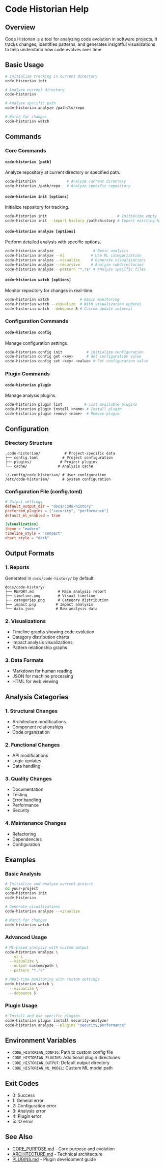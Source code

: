 # Code Historian Help

## Overview

Code Historian is a tool for analyzing code evolution in software projects. It tracks changes, identifies patterns, and generates insightful visualizations to help understand how code evolves over time.

## Basic Usage

```bash
# Initialize tracking in current directory
code-historian init

# Analyze current directory
code-historian

# Analyze specific path
code-historian analyze /path/to/repo

# Watch for changes
code-historian watch
```

## Commands

### Core Commands

#### `code-historian [path]`
Analyze repository at current directory or specified path.
```bash
code-historian              # Analyze current directory
code-historian /path/repo   # Analyze specific repository
```

#### `code-historian init [options]`
Initialize repository for tracking.
```bash
code-historian init                                # Initialize empty
code-historian init --import-history /path/history # Import existing history
```

#### `code-historian analyze [options]`
Perform detailed analysis with specific options.
```bash
code-historian analyze                  # Basic analysis
code-historian analyze --ml            # Use ML categorization
code-historian analyze --visualize     # Generate visualizations
code-historian analyze --recursive     # Analyze subdirectories
code-historian analyze --pattern "*.rs" # Analyze specific files
```

#### `code-historian watch [options]`
Monitor repository for changes in real-time.
```bash
code-historian watch              # Basic monitoring
code-historian watch --visualize  # With visualization updates
code-historian watch --debounce 5 # Custom update interval
```

### Configuration Commands

#### `code-historian config`
Manage configuration settings.
```bash
code-historian config init           # Initialize configuration
code-historian config get <key>      # Get configuration value
code-historian config set <key> <value> # Set configuration value
```

### Plugin Commands

#### `code-historian plugin`
Manage analysis plugins.
```bash
code-historian plugin list          # List available plugins
code-historian plugin install <name> # Install plugin
code-historian plugin remove <name>  # Remove plugin
```

## Configuration

### Directory Structure
```
.code-historian/           # Project-specific data
├── config.toml           # Project configuration
├── plugins/             # Project plugins
└── cache/              # Analysis cache

~/.config/code-historian/ # User configuration
/etc/code-historian/      # System configuration
```

### Configuration File (config.toml)
```toml
# Output settings
default_output_dir = "docs/code-history"
preferred_plugins = ["security", "performance"]
default_ml_enabled = true

[visualization]
theme = "modern"
timeline_style = "compact"
chart_style = "dark"
```

## Output Formats

### 1. Reports
Generated in `docs/code-history/` by default:
```
docs/code-history/
├── REPORT.md           # Main analysis report
├── timeline.png        # Visual timeline
├── categories.png      # Category distribution
├── impact.png         # Impact analysis
└── data.json          # Raw analysis data
```

### 2. Visualizations
- Timeline graphs showing code evolution
- Category distribution charts
- Impact analysis visualizations
- Pattern relationship graphs

### 3. Data Formats
- Markdown for human reading
- JSON for machine processing
- HTML for web viewing

## Analysis Categories

### 1. Structural Changes
- Architecture modifications
- Component relationships
- Code organization

### 2. Functional Changes
- API modifications
- Logic updates
- Data handling

### 3. Quality Changes
- Documentation
- Testing
- Error handling
- Performance
- Security

### 4. Maintenance Changes
- Refactoring
- Dependencies
- Configuration

## Examples

### Basic Analysis
```bash
# Initialize and analyze current project
cd your-project
code-historian init
code-historian

# Generate visualizations
code-historian analyze --visualize

# Watch for changes
code-historian watch
```

### Advanced Usage
```bash
# ML-based analysis with custom output
code-historian analyze \
  --ml \
  --visualize \
  --output custom/path \
  --pattern "*.rs"

# Real-time monitoring with custom settings
code-historian watch \
  --visualize \
  --debounce 5
```

### Plugin Usage
```bash
# Install and use specific plugins
code-historian plugin install security-analyzer
code-historian analyze --plugins "security,performance"
```

## Environment Variables

- `CODE_HISTORIAN_CONFIG`: Path to custom config file
- `CODE_HISTORIAN_PLUGINS`: Additional plugin directories
- `CODE_HISTORIAN_OUTPUT`: Default output directory
- `CODE_HISTORIAN_ML_MODEL`: Custom ML model path

## Exit Codes

- 0: Success
- 1: General error
- 2: Configuration error
- 3: Analysis error
- 4: Plugin error
- 5: IO error

## See Also

- [CORE_PURPOSE.md](CORE_PURPOSE.md) - Core purpose and evolution
- [ARCHITECTURE.md](ARCHITECTURE.md) - Technical architecture
- [PLUGINS.md](PLUGINS.md) - Plugin development guide 